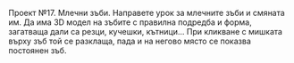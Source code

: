 Проект №17. Млечни зъби.
Направете урок за млечните зъби и смяната им. Да има 3D модел на зъбите с правилна подредба и форма, загатваща дали са резци, кучешки, кътници… При кликване с мишката върху зъб той се разклаща, пада и на негово място се показва постоянен зъб.
